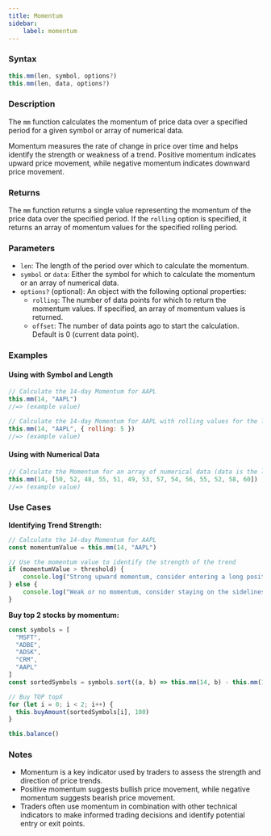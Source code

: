 ```yaml
---
title: Momentum 
sidebar:
    label: momentum
---
```


### Syntax

```javascript
this.mm(len, symbol, options?)
this.mm(len, data, options?)
```

### Description

The `mm` function calculates the momentum of price data over a specified period for a given symbol or array of numerical data.

Momentum measures the rate of change in price over time and helps identify the strength or weakness of a trend. Positive momentum indicates upward price movement, while negative momentum indicates downward price movement.

### Returns

The `mm` function returns a single value representing the momentum of the price data over the specified period. If the `rolling` option is specified, it returns an array of momentum values for the specified rolling period.

### Parameters

- `len`: The length of the period over which to calculate the momentum.
- `symbol` or `data`: Either the symbol for which to calculate the momentum or an array of numerical data.
- `options?` (optional): An object with the following optional properties:
  - `rolling`: The number of data points for which to return the momentum values. If specified, an array of momentum values is returned.
  - `offset`: The number of data points ago to start the calculation. Default is 0 (current data point).

### Examples

#### Using with Symbol and Length

```javascript
// Calculate the 14-day Momentum for AAPL
this.mm(14, "AAPL")
//=> (example value)

// Calculate the 14-day Momentum for AAPL with rolling values for the last 5 days
this.mm(14, "AAPL", { rolling: 5 })
//=> (example value)
```

#### Using with Numerical Data

```javascript
// Calculate the Momentum for an array of numerical data (data is the last 14 days)
this.mm(14, [50, 52, 48, 55, 51, 49, 53, 57, 54, 56, 55, 52, 58, 60])
//=> (example value)
```

### Use Cases

**Identifying Trend Strength:**
```javascript
// Calculate the 14-day Momentum for AAPL
const momentumValue = this.mm(14, "AAPL")

// Use the momentum value to identify the strength of the trend
if (momentumValue > threshold) {
    console.log("Strong upward momentum, consider entering a long position")
} else {
    console.log("Weak or no momentum, consider staying on the sidelines")
}
```

**Buy top 2 stocks by momentum:**
```javascript
const symbols = [
  "MSFT",
  "ADBE",
  "ADSK",
  "CRM",
  "AAPL"
]
const sortedSymbols = symbols.sort((a, b) => this.mm(14, b) - this.mm(14, a))

// Buy TOP topX
for (let i = 0; i < 2; i++) {
  this.buyAmount(sortedSymbols[i], 100)
}

this.balance()
```

### Notes
- Momentum is a key indicator used by traders to assess the strength and direction of price trends.
- Positive momentum suggests bullish price movement, while negative momentum suggests bearish price movement.
- Traders often use momentum in combination with other technical indicators to make informed trading decisions and identify potential entry or exit points.
